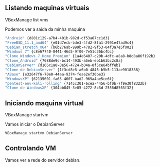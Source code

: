 ## Listando maquinas virtuais

VBoxManage list vms

Podemos ver a saida da minha maquina
```sh
"Android" {d801c129-a7b4-401b-982d-df53a67cc1d3}
"FreeBSD_11.1_amd64" {e01d7ecb-bde3-4fd2-8fa1-2991e47ad9c4}
"Debian_stretch_X64" {b6b276ab-999b-4782-9f53-04f3a7e5f002}
"Windows 7" {c8e67740-8441-46d5-9f00-7e51c36bc4bc}
"Clone_Windows_7_Home_Premium" {1a4e6407-c20b-4dfc-a8a8-b8d8a86f192b}
"Clone_Android" {7088de9c-bc14-493b-a5eb-eb1b63bc2c8a}
"DebianServer" {d166c1a8-8e56-4724-b04a-8f5ce84bffeb}
"Clone de DebianServer" {1f3cd8e8-a6b0-4845-b5b5-113ae9018388}
"ABase" {e32647f6-70e0-44aa-9374-feae2ef30be3}
"WindowsXP" {62135601-fa65-4007-bad2-965a4ae5ce6f}
"pentest-env-kali-rolling" {7145c301-6cea-4456-bf0b-7f9e30f8322b}
"Clone de WindowsXP" {304bb845-3e05-4272-8c3d-2556d8563f32}
```

## Iniciando maquina virtual

VBoxManage startvm


Vamos iniciar o DebianServer
```sh
VBoxManage startvm DebianServer 
```


## Controlando VM
Vamos ver a rede do servidor debian.

